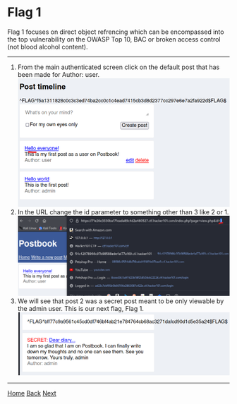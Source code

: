 # Flag 1
Flag 1 focuses on direct object refrencing which can be encompassed into the top vulnerability on the OWASP Top 10, BAC or broken access control (not blood alcohol content).

---
1. From the main authenticated screen click on the default post that has been made for Author: user.
![Post](./static/4_1.png)
2. In the URL change the id parameter to something other than 3 like 2 or 1. 
![Param](./static/4_2.png)
3. We will see that post 2 was a secret post meant to be only viewable by the admin user. This is our next flag, Flag 1. 
![Flag](./static/4_3.png)

---
[Home](./Readme.md) [Back](./Flag0.md) [Next](./Flag2.md)
